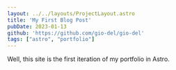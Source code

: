 ```yaml
---
layout: ../../layouts/ProjectLayout.astro
title: 'My First Blog Post'
pubDate: 2023-01-13
github: 'https://github.com/gio-del/gio-del'
tags: ["astro", "portfolio"]
---
```

Well, this site is the first iteration of my portfolio in Astro.
